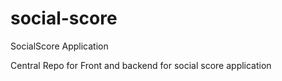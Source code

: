 # social-score
SocialScore Application

Central Repo for Front and backend for social score application

